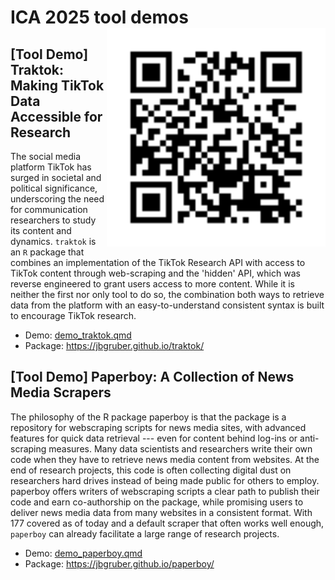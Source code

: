 # ICA 2025 tool demos <img src="qr.svg" align="right" height="350" alt="" />

## [Tool Demo] Traktok: Making TikTok Data Accessible for Research

The social media platform TikTok has surged in societal and political significance, underscoring the need for
communication researchers to study its content and dynamics. `traktok` is an `R` package that combines an
implementation of the TikTok Research API with access to TikTok content through web-scraping and the 'hidden' API,
which was reverse engineered to grant users access to more content. While it is neither the first nor only tool to do
so, the combination both ways to retrieve data from the platform with an easy-to-understand consistent syntax is built
to encourage TikTok research.

- Demo: [demo_traktok.qmd](demo_traktok.qmd)
- Package: https://jbgruber.github.io/traktok/

## [Tool Demo] Paperboy: A Collection of News Media Scrapers

The philosophy of the R package paperboy is that the package is a repository for webscraping scripts for
news media sites, with advanced features for quick data retrieval --- even for content behind log-ins or anti-scraping
measures. Many data scientists and researchers write their own code when they have to retrieve news media content
from websites. At the end of research projects, this code is often collecting digital dust on researchers hard drives
instead of being made public for others to employ. paperboy offers writers of webscraping scripts a clear path to
publish their code and earn co-authorship on the package, while promising users to deliver news media data from
many websites in a consistent format. With 177 covered as of today and a default scraper that often works well
enough, `paperboy` can already facilitate a large range of research projects.

- Demo: [demo_paperboy.qmd](demo_paperboy.qmd)
- Package: https://jbgruber.github.io/paperboy/
